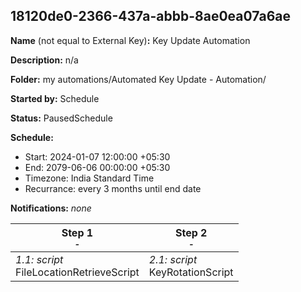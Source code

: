 ## 18120de0-2366-437a-abbb-8ae0ea07a6ae

**Name** (not equal to External Key)**:** Key Update Automation

**Description:** n/a

**Folder:** my automations/Automated Key Update - Automation/

**Started by:** Schedule

**Status:** PausedSchedule

**Schedule:**

* Start: 2024-01-07 12:00:00 +05:30
* End: 2079-06-06 00:00:00 +05:30
* Timezone: India Standard Time
* Recurrance: every 3 months until end date

**Notifications:** _none_


| Step 1<br>_<small>-</small>_ | Step 2<br>_<small>-</small>_ |
| --- | --- |
| _1.1: script_<br>FileLocationRetrieveScript | _2.1: script_<br>KeyRotationScript |
